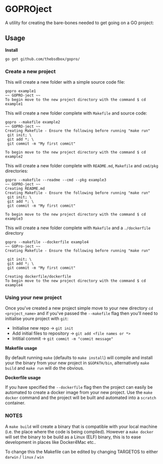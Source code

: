 # GOPROject

A utility for creating the bare-bones needed to get going on a GO project:

## Usage

**Install**

`go get github.com/thebsdbox/gopro/`

### Create a new project

This will create a new folder with a simple source code file:

```
gopro example1
~~ GOPRO-ject ~~
To begin move to the new project directory with the command $ cd example1
```

This will create a new folder complete with `Makefile` and source code:

```
gopro --makefile example2
~~ GOPRO-ject ~~
Creating Makefile - Ensure the following before running "make run"
 git init; \
 git add *; \
 git commit -m "My first commit" 

To begin move to the new project directory with the command $ cd example2
```

This will create a new folder complete with `README.md`, `Makefile` and `cmd/pkg` directories:

```
gopro --makefile --readme --cmd --pkg example3
~~ GOPRO-ject ~~
Creating README.md
Creating Makefile - Ensure the following before running "make run"
 git init; \
 git add *; \
 git commit -m "My first commit" 

To begin move to the new project directory with the command $ cd example3
```

This will create a new folder complete with `Makefile` and a `./dockerfile` directory

```
gopro --makefile --dockerfile example4
~~ GOPro-ject ~~
Creating Makefile - Ensure the following before running "make run"

 git init; \
 git add *; \
 git commit -m "My first commit" 

Creating dockerfile/dockerfile
To begin move to the new project directory with the command $ cd example4
```


### Using your new project

Once you've created a new project simple move to your new directory `cd <project_name>` and if you've passed the `--makefile` flag then you'll need to initialise youre project with `git`:

- Initialise new repo -> `git init`
- Add initial files to repository -> `git add <file names or *>`
- Intitial commit -> `git commit -m "commit message"`

**Makefile usage**

By default running `make` (defaults to `make install`) will compile and install your the binary from your new project in `$GOPATH/bin`, alternatively `make build` and `make run` will do the obvious. 

**Dockerfile usage**

If you have specified the `--dockerfile` flag then the project can easily be automated to create a docker image from your new project. Use the `make docker` command and the project will be built and automated into a `scratch` container.

### NOTES

A `make build` will create a binary that is compatible with your local machine (i.e. the place where the code is being compiled). However a `make docker` will set the binary to be build as a Linux (ELF) binary, this is to ease development in places like Docker4Mac etc.. 

To change this the Makefile can be edited by changing TARGETOS to either `darwin` / `linux` / `win`